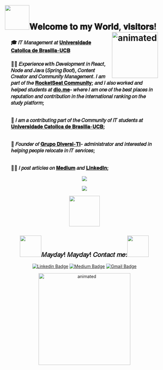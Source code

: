 
 <p>
<h1 align="center"><b><img src="https://media.giphy.com/media/InHvdOCyh7aXMm5R3n/giphy.gif" width="80">𝐖𝐞𝐥𝐜𝐨𝐦𝐞 𝐭𝐨 𝐦𝐲 𝐖𝐨𝐫𝐥𝐝, 𝐯𝐢𝐬𝐢𝐭𝐨𝐫𝐬!</b><img align= 'right' src="https://media.giphy.com/media/KzV5NWeRokeOgfZtnQ/giphy.gifhttps://media.giphy.com/media/oX8Wh3bwHJ0TFTlT6J/giphy.gif" width="150" alt="animated"/></h1> 
 </p>

<ul>
  <p><h3><b>🎓 𝐼𝑇 𝑀𝑎𝑛𝑎𝑔𝑒𝑚𝑒𝑛𝑡 𝑎𝑡 <a href="https://ucb.catolica.edu.br/">𝐔𝐧𝐢𝐯𝐞𝐫𝐬𝐢𝐝𝐚𝐝𝐞 𝐂𝐚𝐭𝐨𝐥𝐢𝐜𝐚 𝐝𝐞 𝐁𝐫𝐚𝐬𝐢𝐥𝐢𝐚-𝐔𝐂𝐁</b></a>
</p>
  
 <p><h3><b>
       👨‍💻 𝐸𝑥𝑝𝑒𝑟𝑖𝑒𝑛𝑐𝑒 𝑤𝑖𝑡ℎ 𝐷𝑒𝑣𝑒𝑙𝑜𝑝𝑚𝑒𝑛𝑡 𝑖𝑛 𝑅𝑒𝑎𝑐𝑡, 𝑁𝑜𝑑𝑒 𝑎𝑛𝑑 𝐽𝑎𝑣𝑎 (𝑆𝑝𝑟𝑖𝑛𝑔 𝐵𝑜𝑜𝑡), 𝐶𝑜𝑛𝑡𝑒𝑛𝑡 𝐶𝑟𝑒𝑎𝑡𝑜𝑟 𝑎𝑛𝑑 𝐶𝑜𝑚𝑚𝑢𝑛𝑖𝑡𝑦 𝑀𝑎𝑛𝑎𝑔𝑒𝑚𝑒𝑛𝑡. 𝐼 𝑎𝑚 𝑝𝑎𝑟𝑡 𝑜𝑓 𝑡ℎ𝑒 <a href="https://app.rocketseat.com.br/me/guedes">𝐑𝐨𝐜𝐤𝐞𝐭𝐒𝐞𝐚𝐭 𝐂𝐨𝐦𝐦𝐮𝐧𝐢𝐭𝐲</a>; 𝑎𝑛𝑑 𝐼 𝑎𝑙𝑠𝑜 𝑤𝑜𝑟𝑘𝑒𝑑 𝑎𝑛𝑑 ℎ𝑒𝑙𝑝𝑒𝑑 𝑠𝑡𝑢𝑑𝑒𝑛𝑡𝑠 𝑎𝑡 
<a href="https://dio.me/">𝐝𝐢𝐨.𝐦𝐞</a>- 𝑤ℎ𝑒𝑟𝑒 𝐼 𝑎𝑚 𝑜𝑛𝑒 𝑜𝑓 𝑡ℎ𝑒 𝑏𝑒𝑠𝑡 𝑝𝑙𝑎𝑐𝑒𝑠 𝑖𝑛 𝑟𝑒𝑝𝑢𝑡𝑎𝑡𝑖𝑜𝑛 𝑎𝑛𝑑 𝑐𝑜𝑛𝑡𝑟𝑖𝑏𝑢𝑡𝑖𝑜𝑛 𝑖𝑛 𝑡ℎ𝑒 𝑖𝑛𝑡𝑒𝑟𝑛𝑎𝑡𝑖𝑜𝑛𝑎𝑙 𝑟𝑎𝑛𝑘𝑖𝑛𝑔 𝑜𝑛 𝑡ℎ𝑒 𝑠𝑡𝑢𝑑𝑦 𝑝𝑙𝑎𝑡𝑓𝑜𝑟𝑚;

  </br>🤗 𝐼 𝑎𝑚 𝑎 𝑐𝑜𝑛𝑡𝑟𝑖𝑏𝑢𝑡𝑖𝑛𝑔 𝑝𝑎𝑟𝑡 𝑜𝑓 𝑡ℎ𝑒 𝐶𝑜𝑚𝑚𝑢𝑛𝑖𝑡𝑦 𝑜𝑓 𝐼𝑇 𝑠𝑡𝑢𝑑𝑒𝑛𝑡𝑠 𝑎𝑡 <a href="https://ucb.catolica.edu.br/">𝐔𝐧𝐢𝐯𝐞𝐫𝐬𝐢𝐝𝐚𝐝𝐞 𝐂𝐚𝐭𝐨𝐥𝐢𝐜𝐚 𝐝𝐞 𝐁𝐫𝐚𝐬𝐢𝐥𝐢𝐚-𝐔𝐂𝐁</b></a>;

  </br>🏁 𝐹𝑜𝑢𝑛𝑑𝑒𝑟 𝑜𝑓 <a href="https://www.linkedin.com/groups/9032010/">𝐆𝐫𝐮𝐩𝐨 𝐃𝐢𝐯𝐞𝐫𝐬𝐢-𝐓𝐈</a>- 𝑎𝑑𝑚𝑖𝑛𝑖𝑠𝑡𝑟𝑎𝑡𝑜𝑟 𝑎𝑛𝑑 𝑖𝑛𝑡𝑒𝑟𝑒𝑠𝑡𝑒𝑑 𝑖𝑛 ℎ𝑒𝑙𝑝𝑖𝑛𝑔 𝑝𝑒𝑜𝑝𝑙𝑒 𝑟𝑒𝑙𝑜𝑐𝑎𝑡𝑒 𝑖𝑛 𝐼𝑇 𝑠𝑒𝑟𝑣𝑖𝑐𝑒𝑠;

  </br>✍🏻 𝐼 𝑝𝑜𝑠𝑡 𝑎𝑟𝑡𝑖𝑐𝑙𝑒𝑠 𝑜𝑛 <a href="https://medium.com/@sradtsor">𝐌𝐞𝐝𝐢𝐮𝐦</a> 𝑎𝑛𝑑 <a href="https://www.linkedin.com/newsletters/artigos-para-o-intervalo-6864175629416329216/">𝐋𝐢𝐧𝐤𝐞𝐝𝐈𝐧</a>;

<p align="center">
  <img align="center" src="https://github-readme-stats.vercel.app/api/top-langs/?username=Guedesou&layout=compact&theme=jolly"> 
</p>

<p align="center">
  <img align="center" src="https://github-readme-stats.vercel.app/api?username=Guedesou&show_icons=true&theme=jolly"> 
</p>

<p align="center">
  <img align="center" src="https://media.giphy.com/media/EAZNrYsT7fzttW2lgf/giphy.gif" width="100"></ > 
</p>

<h2 align="center"><img src="https://media.giphy.com/media/f8Old4J27xQmotsBqg/giphy.gif" width="70">𝑀𝑎𝑦𝑑𝑎𝑦! 𝑀𝑎𝑦𝑑𝑎𝑦! 𝐶𝑜𝑛𝑡𝑎𝑐𝑡 𝑚𝑒:<img src="https://media.giphy.com/media/f8Old4J27xQmotsBqg/giphy.gif" width="70"></h3>

<p align="center">
<a href="https://www.linkedin.com/in/guedesou/" target="blank"><img alt="Linkedin Badge" src="https://img.shields.io/badge/-Thiago%20Guedes-black?style=flat-square&logo=Linkedin&logoColor=white&link=https://www.linkedin.com/in/guedesou/"/></a>
 <a href="https://guedesou.medium.com" target="blank"><img alt="Medium Badge" src="https://img.shields.io/badge/-Thiago%20Guedes-black?style=flat-square&logo=Medium&logoColor=white&link=https://guedesou.medium.com/"/></a>
<a href="mailto:sradtsor@gmail.com" target="blank"><img alt="Gmail Badge" src="https://img.shields.io/badge/-sradtsor@gmail.com-black?style=flat-square&logo=Gmail&logoColor=orange&link=mailto:sradtsor@gmail.com"/></a></p>

  
 <p align="center">
<img src="https://media.giphy.com/media/TK53HEZJFVZSBE7Q6W/giphy.gif" width="300" alt="animated"/>
 </p>
